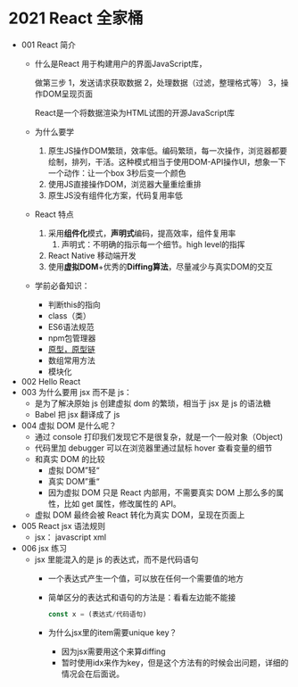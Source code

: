 # 2021 React 全家桶

- 001 React 简介
    - 什么是React
        用于构建用户的界面JavaScript库，

        做第三步
        1，发送请求获取数据
        2，处理数据（过滤，整理格式等）
        3，操作DOM呈现页面

        React是一个将数据渲染为HTML试图的开源JavaScript库
    - 为什么要学
      1. 原生JS操作DOM繁琐，效率低。编码繁琐，每一次操作，浏览器都要绘制，排列，干活。这种模式相当于使用DOM-API操作UI，想象一下一个动作：让一个box 3秒后变一个颜色 
      2. 使用JS直接操作DOM，浏览器大量重绘重排
      3. 原生JS没有组件化方案，代码复用率低
    - React 特点
      1. 采用**组件化**模式，**声明式**编码，提高效率，组件复用率
          1. 声明式：不明确的指示每一个细节。high level的指挥
      2. React Native 移动端开发
      3. 使用**虚拟DOM**+优秀的**Diffing算法**，尽量减少与真实DOM的交互
    - 学前必备知识：
      - 判断this的指向
      - class（类）
      - ES6语法规范
      - npm包管理器
      - [原型，原型链](https://www.youtube.com/watch?v=L5OFEmqaoXg)
      - 数组常用方法
      - 模块化
- 002 Hello React
- 003 为什么要用 jsx 而不是 js：
  - 是为了解决原始 js 创建虚拟 dom 的繁琐，相当于 jsx 是 js 的语法糖
  - Babel 把 jsx 翻译成了 js
- 004 虚拟 DOM 是什么呢？
  - 通过 console 打印我们发现它不是很复杂，就是一个一般对象（Object)
  - 代码里加 debugger 可以在浏览器里通过鼠标 hover 查看变量的细节
  - 和真实 DOM 的比较
    - 虚拟 DOM”轻“
    - 真实 DOM”重“
    - 因为虚拟 DOM 只是 React 内部用，不需要真实 DOM 上那么多的属性，比如 get 属性，修改属性的 API。
  - 虚拟 DOM 最终会被 React 转化为真实 DOM，呈现在页面上
- 005 React jsx 语法规则
  - jsx： javascript xml
- 006 jsx 练习
  - jsx 里能混入的是 js 的表达式，而不是代码语句
    - 一个表达式产生一个值，可以放在任何一个需要值的地方
    - 简单区分的表达式和语句的方法是：看看左边能不能接

        ```javascript
        const x = (表达式/代码语句)
        ```
    - 为什么jsx里的item需要unique key？
      - 因为jsx需要用这个来算diffing
      - 暂时使用idx来作为key，但是这个方法有的时候会出问题，详细的情况会在后面说。